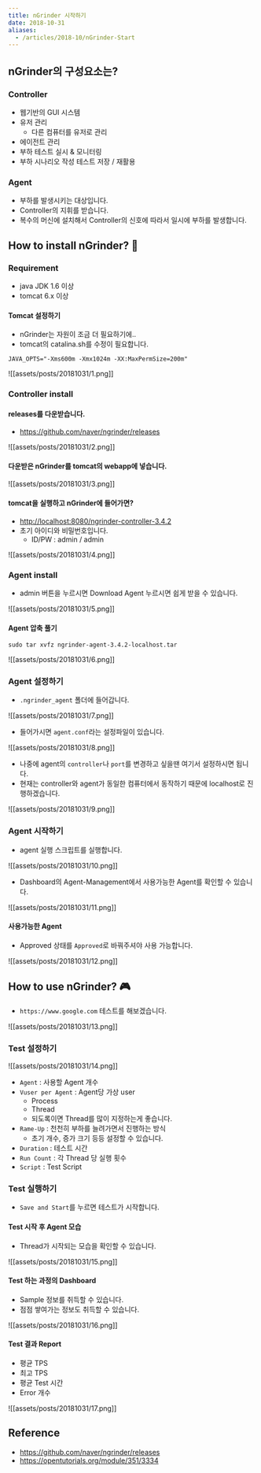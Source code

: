 ```yaml
---
title: nGrinder 시작하기
date: 2018-10-31
aliases: 
  - /articles/2018-10/nGrinder-Start
---
```


## nGrinder의 구성요소는?
### Controller
- 웹기반의 GUI 시스템
- 유저 관리
    - 다른 컴퓨터를 유저로 관리
- 에이전트 관리
- 부하 테스트 실시 & 모니터링
- 부하 시나리오 작성 테스트 저장 / 재활용

### Agent
- 부하를 발생시키는 대상입니다.
- Controller의 지휘를 받습니다.
- 복수의 머신에 설치해서 Controller의 신호에 따라서 일시에 부하를 발생합니다.

## How to install nGrinder? 🧐

### Requirement
- java JDK 1.6 이상
- tomcat 6.x 이상

#### Tomcat 설정하기
- nGrinder는 자원이 조금 더 필요하기에..
- tomcat의 catalina.sh를 수정이 필요합니다.

```shell
JAVA_OPTS="-Xms600m -Xmx1024m -XX:MaxPermSize=200m"
```

![[assets/posts/20181031/1.png]]

### Controller install

#### releases를 다운받습니다.
- <https://github.com/naver/ngrinder/releases>

![[assets/posts/20181031/2.png]]

#### 다운받은 nGrinder를 tomcat의 webapp에 넣습니다.

![[assets/posts/20181031/3.png]]

#### tomcat을 실행하고 nGrinder에 들어가면?
- <http://localhost:8080/ngrinder-controller-3.4.2>
- 초기 아이디와 비밀번호입니다.
    - ID/PW : admin / admin

![[assets/posts/20181031/4.png]]

### Agent install
- admin 버튼을 누르시면 Download Agent 누르시면 쉽게 받을 수 있습니다.

![[assets/posts/20181031/5.png]]


#### Agent 압축 풀기

```shell
sudo tar xvfz ngrinder-agent-3.4.2-localhost.tar
```

![[assets/posts/20181031/6.png]]


### Agent 설정하기
- `.ngrinder_agent` 폴더에 들어갑니다.

![[assets/posts/20181031/7.png]]

- 들어가시면 `agent.conf`라는 설정파일이 있습니다.

![[assets/posts/20181031/8.png]]

- 나중에 agent의 `controller`나 `port`를 변경하고 싶을땐 여기서 설정하시면 됩니다.
- 현재는 controller와 agent가 동일한 컴퓨터에서 동작하기 때문에 localhost로 진행하겠습니다.

![[assets/posts/20181031/9.png]]

### Agent 시작하기
- agent 실행 스크립트를 실행합니다.

![[assets/posts/20181031/10.png]]

- Dashboard의 Agent-Management에서 사용가능한 Agent를 확인할 수 있습니다.

![[assets/posts/20181031/11.png]]

#### 사용가능한 Agent
- Approved 상태를 `Approved`로 바꿔주셔야 사용 가능합니다.

![[assets/posts/20181031/12.png]]

## How to use nGrinder? 🎮
- `https://www.google.com` 테스트를 해보겠습니다.

![[assets/posts/20181031/13.png]]

### Test 설정하기

![[assets/posts/20181031/14.png]]

- `Agent` : 사용할 Agent 개수
- `Vuser per Agent` : Agent당 가상 user
    - Process
    - Thread
    - 되도록이면 Thread를 많이 지정하는게 좋습니다.
- `Rame-Up` : 천천히 부하를 늘려가면서 진행하는 방식
    - 초기 개수, 증가 크기 등등 설정할 수 있습니다.
- `Duration` : 테스트 시간
- `Run Count` : 각 Thread 당 실행 횟수
- `Script` : Test Script

### Test 실행하기
- `Save and Start`를 누르면 테스트가 시작합니다.


#### Test 시작 후 Agent 모습
- Thread가 시작되는 모습을 확인할 수 있습니다.

![[assets/posts/20181031/15.png]]


#### Test 하는 과정의 Dashboard
- Sample 정보를 취득할 수 있습니다.
- 점점 쌓여가는 정보도 취득할 수 있습니다.

![[assets/posts/20181031/16.png]]

#### Test 결과 Report
- 평균 TPS
- 최고 TPS
- 평균 Test 시간
- Error 개수

![[assets/posts/20181031/17.png]]


## Reference
- <https://github.com/naver/ngrinder/releases>
- <https://opentutorials.org/module/351/3334>
